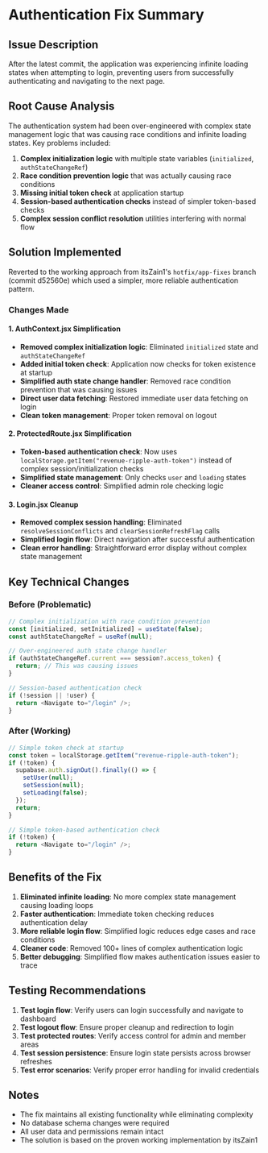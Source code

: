 # Authentication Fix Summary

## Issue Description
After the latest commit, the application was experiencing infinite loading states when attempting to login, preventing users from successfully authenticating and navigating to the next page.

## Root Cause Analysis
The authentication system had been over-engineered with complex state management logic that was causing race conditions and infinite loading states. Key problems included:

1. **Complex initialization logic** with multiple state variables (`initialized`, `authStateChangeRef`)
2. **Race condition prevention logic** that was actually causing race conditions
3. **Missing initial token check** at application startup
4. **Session-based authentication checks** instead of simpler token-based checks
5. **Complex session conflict resolution** utilities interfering with normal flow

## Solution Implemented
Reverted to the working approach from itsZain1's `hotfix/app-fixes` branch (commit d52560e) which used a simpler, more reliable authentication pattern.

### Changes Made

#### 1. AuthContext.jsx Simplification
- **Removed complex initialization logic**: Eliminated `initialized` state and `authStateChangeRef`
- **Added initial token check**: Application now checks for token existence at startup
- **Simplified auth state change handler**: Removed race condition prevention that was causing issues
- **Direct user data fetching**: Restored immediate user data fetching on login
- **Clean token management**: Proper token removal on logout

#### 2. ProtectedRoute.jsx Simplification  
- **Token-based authentication check**: Now uses `localStorage.getItem("revenue-ripple-auth-token")` instead of complex session/initialization checks
- **Simplified state management**: Only checks `user` and `loading` states
- **Cleaner access control**: Simplified admin role checking logic

#### 3. Login.jsx Cleanup
- **Removed complex session handling**: Eliminated `resolveSessionConflicts` and `clearSessionRefreshFlag` calls
- **Simplified login flow**: Direct navigation after successful authentication
- **Clean error handling**: Straightforward error display without complex state management

## Key Technical Changes

### Before (Problematic)
```javascript
// Complex initialization with race condition prevention
const [initialized, setInitialized] = useState(false);
const authStateChangeRef = useRef(null);

// Over-engineered auth state change handler
if (authStateChangeRef.current === session?.access_token) {
  return; // This was causing issues
}

// Session-based authentication check
if (!session || !user) {
  return <Navigate to="/login" />;
}
```

### After (Working)
```javascript
// Simple token check at startup
const token = localStorage.getItem("revenue-ripple-auth-token");
if (!token) {
  supabase.auth.signOut().finally(() => {
    setUser(null);
    setSession(null);
    setLoading(false);
  });
  return;
}

// Simple token-based authentication check
if (!token) {
  return <Navigate to="/login" />;
}
```

## Benefits of the Fix

1. **Eliminated infinite loading**: No more complex state management causing loading loops
2. **Faster authentication**: Immediate token checking reduces authentication delay
3. **More reliable login flow**: Simplified logic reduces edge cases and race conditions
4. **Cleaner code**: Removed 100+ lines of complex authentication logic
5. **Better debugging**: Simplified flow makes authentication issues easier to trace

## Testing Recommendations

1. **Test login flow**: Verify users can login successfully and navigate to dashboard
2. **Test logout flow**: Ensure proper cleanup and redirection to login
3. **Test protected routes**: Verify access control for admin and member areas
4. **Test session persistence**: Ensure login state persists across browser refreshes
5. **Test error scenarios**: Verify proper error handling for invalid credentials

## Notes

- The fix maintains all existing functionality while eliminating complexity
- No database schema changes were required
- All user data and permissions remain intact
- The solution is based on the proven working implementation by itsZain1